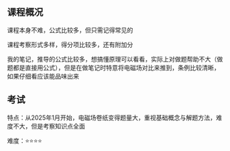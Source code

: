 ## 课程概况

课程本身不难，公式比较多，但只需记得常见的

课程考察形式多样，得分项比较多，还有附加分



我的笔记，推导的公式比较多，想搞懂原理可以看看，实际上对做题帮助不大（做题都是直接用公式），但是在做笔记时特意将电磁场对比来推到，条例比较清晰，如果仔细看应该能品味出来 



## 考试

特点：从2025年1月开始，电磁场卷纸变得题量大，重视基础概念与解题方法，难度不大，但是考察知识点全面

难度：⭐⭐⭐⭐
